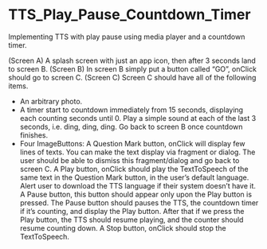 # TTS_Play_Pause_Countdown_Timer
Implementing TTS with play pause using media player and a countdown timer.

(Screen A) A splash screen with just an app icon, then after 3 seconds land to screen B.
(Screen B) In screen B simply put a button called “GO”, onClick should go to screen C.
(Screen C) Screen C should have all of the following items.
* An arbitrary photo.
* A timer start to countdown immediately from 15 seconds, displaying each counting seconds until 0. Play a simple sound at each of the last 3 seconds, i.e. ding, ding, ding. Go back to screen B once countdown finishes.
* Four ImageButtons:
A Question Mark button, onClick will display few lines of texts. You can make the text display via fragment or dialog. The user should be able to dismiss this fragment/dialog and go back to screen C.
A Play button, onClick should play the TextToSpeech of the same text in the Question Mark button, in the user’s default language. Alert user to download the TTS language if their system doesn’t have it.
A Pause button, this button should appear only upon the Play button is pressed. The Pause button should pauses the TTS, the countdown timer if it’s counting, and display the Play button. After that if we press the Play button, the TTS should resume playing, and the counter should resume counting down.
A Stop button, onClick should stop the TextToSpeech.
